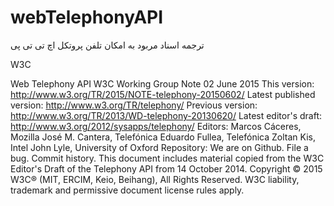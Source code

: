 # webTelephonyAPI
ترجمه اسناد مربود به امکان تلفن پروتکل اچ تی تی پی

W3C

Web Telephony API
W3C Working Group Note 02 June 2015
This version:
http://www.w3.org/TR/2015/NOTE-telephony-20150602/
Latest published version:
http://www.w3.org/TR/telephony/
Previous version:
http://www.w3.org/TR/2013/WD-telephony-20130620/
Latest editor's draft:
http://www.w3.org/2012/sysapps/telephony/
Editors:
Marcos Cáceres, Mozilla
José M. Cantera, Telefónica
Eduardo Fullea, Telefónica
Zoltan Kis, Intel
John Lyle, University of Oxford
Repository:
We are on Github.
File a bug.
Commit history.
This document includes material copied from the W3C Editor's Draft of the Telephony API from 14 October 2014.
Copyright © 2015 W3C® (MIT, ERCIM, Keio, Beihang),
All Rights Reserved. W3C liability,
trademark and permissive document license rules apply.
